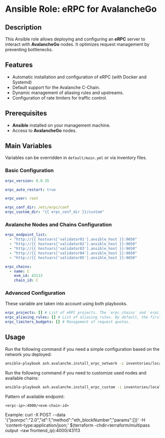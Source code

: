 # Ansible Role: eRPC for AvalancheGo

## Description

This Ansible role allows deploying and configuring an **eRPC** server to interact with **AvalancheGo** nodes. It optimizes request management by preventing bottlenecks.

## Features

- Automatic installation and configuration of eRPC (with Docker and Systemd)
- Default support for the Avalanche C-Chain.
- Dynamic management of aliasing rules and upstreams.
- Configuration of rate limiters for traffic control.

## Prerequisites

- **Ansible** installed on your management machine.
- Access to **AvalancheGo** nodes.

## Main Variables

Variables can be overridden in `default/main.yml` or via inventory files.

### **Basic Configuration**

```yaml
erpc_version: 0.0.35

erpc_auto_restart: true

erpc_user: root

erpc_conf_dir: /etc/erpc/conf
erpc_custom_dir: "{{ erpc_conf_dir }}/custom"
```

### **Avalanche Nodes and Chains Configuration**

```yaml
erpc_endpoint_list:
  - "http://{{ hostvars['validator01'].ansible_host }}:9650"
  - "http://{{ hostvars['validator02'].ansible_host }}:9650"
  - "http://{{ hostvars['validator03'].ansible_host }}:9650"
  - "http://{{ hostvars['validator04'].ansible_host }}:9650"
  - "http://{{ hostvars['validator05'].ansible_host }}:9650"

erpc_chains:
  - name: C
    evm_id: 43113
    chain_id: C
```

### **Advanced Configuration**
These variable are taken into account using both playbooks.

```yaml
erpc_projects: [] # List of eRPC projects. The `erpc_chains` and `erpc_endpoint_list` variables will have no effect if this list is not empty.
erpc_aliasing_rules: [] # List of aliasing rules. By default, the first `erpc_chains` is accessible without a route.
erpc_limiters_budgets: [] # Management of request quotas.
```

## Usage

Run the following command if you need a simple configuration based on the network you deployed:
```sh
ansible-playbook ash.avalanche.install_erpc_network -i inventories/local
```

Run the following command if you need to customize used nodes and available chains:
```sh
ansible-playbook ash.avalanche.install_erpc_custom -i inventories/local
```

Pattern of available endpoint:
```
<erpc-ip>:4000/<evm-chain-id>
```
Example:
curl -X POST --data '{"jsonrpc":"2.0","id":1,"method":"eth_blockNumber","params":[]}' -H 'content-type:application/json;' $(terraform -chdir=terraform/multipass output -raw frontend_ip):4000/43113
